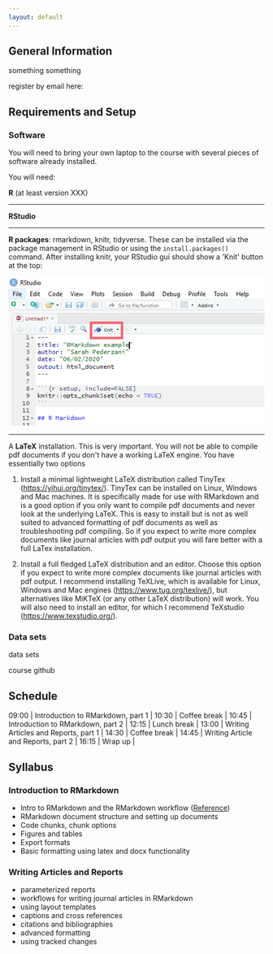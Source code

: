 ```yaml
---
layout: default
---
```


## General Information

something something

register by email here: 

## Requirements and Setup

### Software

You will need to bring your own laptop to the course with several pieces of software already installed. 

You will need:

**R** (at least version XXX)

---
**RStudio**

---
**R packages**: rmarkdown, knitr, tidyverse. These can be installed via the package management in RStudio or using the `install.packages()` command. After installing knitr, your RStudio gui should show a 'Knit' button at the top:
 
![Location of Knit button in RStudio IDE](Knit_button.PNG)

--- 
A **LaTeX** installation. This is very important. You will not be able to compile pdf documents if you don't have a working LaTeX engine. You have essentially two options

1) Install a minimal lightweight LaTeX distribution called TinyTex (https://yihui.org/tinytex/). TinyTex can be installed on Linux, Windows and Mac machines. It is specifically made for use with RMarkdown and is a good option if you only want to compile pdf documents and never look at the underlying LaTeX. This is easy to install but is not as well suited to advanced formatting of pdf documents as well as troubleshooting pdf compiling. So if you expect to write more complex documents like journal articles with pdf output you will fare better with a full LaTex installation. 

2) Install a full fledged LaTeX distribution and an editor. Choose this option if you expect to write more complex documents like journal articles with pdf output. I recommend installing TeXLive, which is available for Linux, Windows and Mac engines (https://www.tug.org/texlive/), but alternatives like MiKTeX (or any other LaTeX distribution) will work. You will also need to install an editor, for which I recommend TeXstudio (https://www.texstudio.org/). 

### Data sets

data sets

course github

## Schedule

09:00 | Introduction to RMarkdown, part 1 |
10:30 | Coffee break |
10:45 | Introduction to RMarkdown, part 2 |
12:15 | Lunch break |
13:00 | Writing Articles and Reports, part 1 |
14:30 | Coffee break |
14:45 | Writing Article and Reports, part 2 |
16:15 | Wrap up |

## Syllabus

### Introduction to RMarkdown

* Intro to RMarkdown and the RMarkdown workflow ([Reference](intro_1.md))
* RMarkdown document structure and setting up documents
* Code chunks, chunk options
* Figures and tables
* Export formats
* Basic formatting using latex and docx functionality

### Writing Articles and Reports

* parameterized reports
* workflows for writing journal articles in RMarkdown
* using layout templates
* captions and cross references
* citations and bibliographies
* advanced formatting
* using tracked changes








